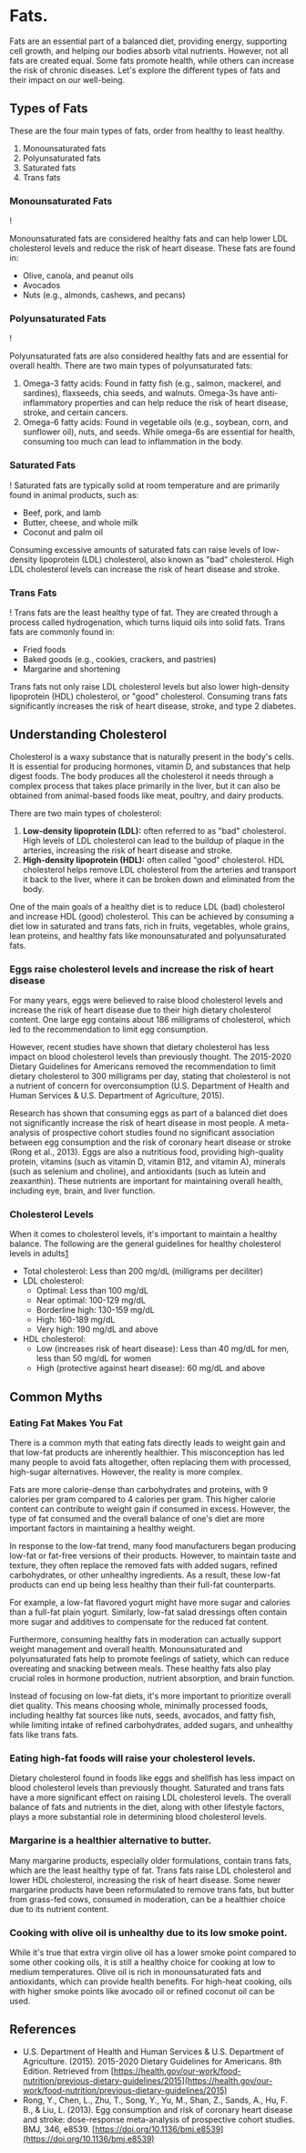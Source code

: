 # Fats.

Fats are an essential part of a balanced diet, providing energy, supporting cell growth, and helping our bodies absorb vital nutrients. However, not all fats are created equal. Some fats promote health, while others can increase the risk of chronic diseases. Let's explore the different types of fats and their impact on our well-being.

## Types of Fats

These are the four main types of fats, order from healthy to least healthy. 

1. Monounsaturated fats
2. Polyunsaturated fats
3. Saturated fats
4. Trans fats

### Monounsaturated Fats
!

Monounsaturated fats are considered healthy fats and can help lower LDL cholesterol levels and reduce the risk of heart disease. These fats are found in:
- Olive, canola, and peanut oils
- Avocados
- Nuts (e.g., almonds, cashews, and pecans)


### Polyunsaturated Fats
!

Polyunsaturated fats are also considered healthy fats and are essential for overall health. There are two main types of polyunsaturated fats:
1. Omega-3 fatty acids: Found in fatty fish (e.g., salmon, mackerel, and sardines), flaxseeds, chia seeds, and walnuts. Omega-3s have anti-inflammatory properties and can help reduce the risk of heart disease, stroke, and certain cancers.
2. Omega-6 fatty acids: Found in vegetable oils (e.g., soybean, corn, and sunflower oil), nuts, and seeds. While omega-6s are essential for health, consuming too much can lead to inflammation in the body.

### Saturated Fats

!
Saturated fats are typically solid at room temperature and are primarily found in animal products, such as:
- Beef, pork, and lamb
- Butter, cheese, and whole milk
- Coconut and palm oil

Consuming excessive amounts of saturated fats can raise levels of low-density lipoprotein (LDL) cholesterol, also known as "bad" cholesterol. High LDL cholesterol levels can increase the risk of heart disease and stroke.

### Trans Fats
!
Trans fats are the least healthy type of fat. They are created through a process called hydrogenation, which turns liquid oils into solid fats. Trans fats are commonly found in:

- Fried foods
- Baked goods (e.g., cookies, crackers, and pastries)
- Margarine and shortening


Trans fats not only raise LDL cholesterol levels but also lower high-density lipoprotein (HDL) cholesterol, or "good" cholesterol. Consuming trans fats significantly increases the risk of heart disease, stroke, and type 2 diabetes.

## Understanding Cholesterol

Cholesterol is a waxy substance that is naturally present in the body's cells. It is essential for producing hormones, vitamin D, and substances that help digest foods. The body produces all the cholesterol it needs through a complex process that takes place primarily in the liver, but it can also be obtained from animal-based foods like meat, poultry, and dairy products.

There are two main types of cholesterol:

1. **Low-density lipoprotein (LDL):**  often referred to as "bad" cholesterol. High levels of LDL cholesterol can lead to the buildup of plaque in the arteries, increasing the risk of heart disease and stroke.
2. **High-density lipoprotein (HDL):** often called "good" cholesterol. HDL cholesterol helps remove LDL cholesterol from the arteries and transport it back to the liver, where it can be broken down and eliminated from the body.

One of the main goals of a healthy diet is to reduce LDL (bad) cholesterol and increase HDL (good) cholesterol. This can be achieved by consuming a diet low in saturated and trans fats, rich in fruits, vegetables, whole grains, lean proteins, and healthy fats like monounsaturated and polyunsaturated fats.

### Eggs raise cholesterol levels and increase the risk of heart disease

For many years, eggs were believed to raise blood cholesterol levels and increase the risk of heart disease due to their high dietary cholesterol content. One large egg contains about 186 milligrams of cholesterol, which led to the recommendation to limit egg consumption.

However, recent studies have shown that dietary cholesterol has less impact on blood cholesterol levels than previously thought. The 2015-2020 Dietary Guidelines for Americans removed the recommendation to limit dietary cholesterol to 300 milligrams per day, stating that cholesterol is not a nutrient of concern for overconsumption (U.S. Department of Health and Human Services & U.S. Department of Agriculture, 2015).

Research has shown that consuming eggs as part of a balanced diet does not significantly increase the risk of heart disease in most people. A meta-analysis of prospective cohort studies found no significant association between egg consumption and the risk of coronary heart disease or stroke (Rong et al., 2013).
Eggs are also a nutritious food, providing high-quality protein, vitamins (such as vitamin D, vitamin B12, and vitamin A), minerals (such as selenium and choline), and antioxidants (such as lutein and zeaxanthin). These nutrients are important for maintaining overall health, including eye, brain, and liver function.


### Cholesterol Levels

When it comes to cholesterol levels, it's important to maintain a healthy balance. The following are the general guidelines for healthy cholesterol levels in adults[1]

- Total cholesterol: Less than 200 mg/dL (milligrams per deciliter)
- LDL cholesterol:
	- Optimal: Less than 100 mg/dL
	- Near optimal: 100-129 mg/dL
	- Borderline high: 130-159 mg/dL
	- High: 160-189 mg/dL
	- Very high: 190 mg/dL and above
- HDL cholesterol:
	- Low (increases risk of heart disease): Less than 40 mg/dL for men, less than 50 mg/dL for women
	- High (protective against heart disease): 60 mg/dL and above

## Common Myths 

### Eating Fat Makes You Fat
There is a common myth that eating fats directly leads to weight gain and that low-fat products are inherently healthier. This misconception has led many people to avoid fats altogether, often replacing them with processed, high-sugar alternatives. However, the reality is more complex.

Fats are more calorie-dense than carbohydrates and proteins, with 9 calories per gram compared to 4 calories per gram. This higher calorie content can contribute to weight gain if consumed in excess. However, the type of fat consumed and the overall balance of one's diet are more important factors in maintaining a healthy weight.

In response to the low-fat trend, many food manufacturers began producing low-fat or fat-free versions of their products. However, to maintain taste and texture, they often replace the removed fats with added sugars, refined carbohydrates, or other unhealthy ingredients. As a result, these low-fat products can end up being less healthy than their full-fat counterparts.

For example, a low-fat flavored yogurt might have more sugar and calories than a full-fat plain yogurt. Similarly, low-fat salad dressings often contain more sugar and additives to compensate for the reduced fat content.

Furthermore, consuming healthy fats in moderation can actually support weight management and overall health. Monounsaturated and polyunsaturated fats help to promote feelings of satiety, which can reduce overeating and snacking between meals. These healthy fats also play crucial roles in hormone production, nutrient absorption, and brain function.

Instead of focusing on low-fat diets, it's more important to prioritize overall diet quality. This means choosing whole, minimally processed foods, including healthy fat sources like nuts, seeds, avocados, and fatty fish, while limiting intake of refined carbohydrates, added sugars, and unhealthy fats like trans fats.

### Eating high-fat foods will raise your cholesterol levels. 

Dietary cholesterol found in foods like eggs and shellfish has less impact on blood cholesterol levels than previously thought. Saturated and trans fats have a more significant effect on raising LDL cholesterol levels. The overall balance of fats and nutrients in the diet, along with other lifestyle factors, plays a more substantial role in determining blood cholesterol levels.


### Margarine is a healthier alternative to butter.

Many margarine products, especially older formulations, contain trans fats, which are the least healthy type of fat. Trans fats raise LDL cholesterol and lower HDL cholesterol, increasing the risk of heart disease. Some newer margarine products have been reformulated to remove trans fats, but butter from grass-fed cows, consumed in moderation, can be a healthier choice due to its nutrient content.

### Cooking with olive oil is unhealthy due to its low smoke point. 

While it's true that extra virgin olive oil has a lower smoke point compared to some other cooking oils, it is still a healthy choice for cooking at low to medium temperatures. Olive oil is rich in monounsaturated fats and antioxidants, which can provide health benefits. For high-heat cooking, oils with higher smoke points like avocado oil or refined coconut oil can be used.

## References

- U.S. Department of Health and Human Services & U.S. Department of Agriculture. (2015). 2015-2020 Dietary Guidelines for Americans. 8th Edition. Retrieved from [https://health.gov/our-work/food-nutrition/previous-dietary-guidelines/2015](https://health.gov/our-work/food-nutrition/previous-dietary-guidelines/2015)
- Rong, Y., Chen, L., Zhu, T., Song, Y., Yu, M., Shan, Z., Sands, A., Hu, F. B., & Liu, L. (2013). Egg consumption and risk of coronary heart disease and stroke: dose-response meta-analysis of prospective cohort studies. BMJ, 346, e8539. [https://doi.org/10.1136/bmj.e8539](https://doi.org/10.1136/bmj.e8539)


[1]: https://www.nhlbi.nih.gov/files/docs/guidelines/atp3xsum.pdf